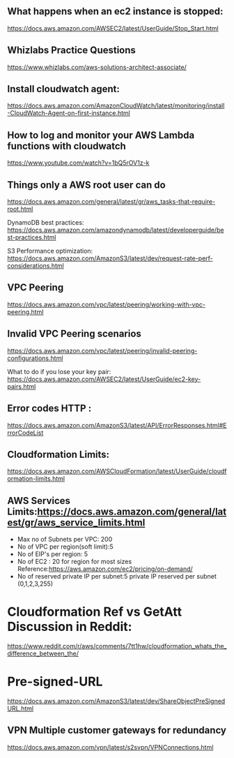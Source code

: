 ## What happens when an ec2 instance is stopped:
https://docs.aws.amazon.com/AWSEC2/latest/UserGuide/Stop_Start.html

## Whizlabs Practice Questions
https://www.whizlabs.com/aws-solutions-architect-associate/


## Install cloudwatch agent:
https://docs.aws.amazon.com/AmazonCloudWatch/latest/monitoring/install-CloudWatch-Agent-on-first-instance.html

## How to log and monitor your AWS Lambda functions with cloudwatch
https://www.youtube.com/watch?v=1bQ5rOV1z-k

## Things only a AWS root user can do 
https://docs.aws.amazon.com/general/latest/gr/aws_tasks-that-require-root.html

DynamoDB best practices:
https://docs.aws.amazon.com/amazondynamodb/latest/developerguide/best-practices.html


S3 Performance optimization:
https://docs.aws.amazon.com/AmazonS3/latest/dev/request-rate-perf-considerations.html

## VPC Peering
https://docs.aws.amazon.com/vpc/latest/peering/working-with-vpc-peering.html

## Invalid VPC Peering scenarios
https://docs.aws.amazon.com/vpc/latest/peering/invalid-peering-configurations.html

What to do if you lose your key pair:
https://docs.aws.amazon.com/AWSEC2/latest/UserGuide/ec2-key-pairs.html


## Error codes HTTP :
https://docs.aws.amazon.com/AmazonS3/latest/API/ErrorResponses.html#ErrorCodeList

## Cloudformation Limits:
https://docs.aws.amazon.com/AWSCloudFormation/latest/UserGuide/cloudformation-limits.html

## AWS Services Limits:https://docs.aws.amazon.com/general/latest/gr/aws_service_limits.html

- Max no of Subnets per VPC: 200
- No of VPC per region(soft limit):5
- No of EIP's per region: 5
- No of EC2 : 20 for region for most sizes Reference:https://aws.amazon.com/ec2/pricing/on-demand/
- No of reserved private IP per subnet:5 private IP reserved per subnet (0,1,2,3,255)



# Cloudformation Ref vs GetAtt Discussion in Reddit:
https://www.reddit.com/r/aws/comments/7tt1hw/cloudformation_whats_the_difference_between_the/

# Pre-signed-URL
https://docs.aws.amazon.com/AmazonS3/latest/dev/ShareObjectPreSignedURL.html


## VPN Multiple customer gateways for redundancy
https://docs.aws.amazon.com/vpn/latest/s2svpn/VPNConnections.html

